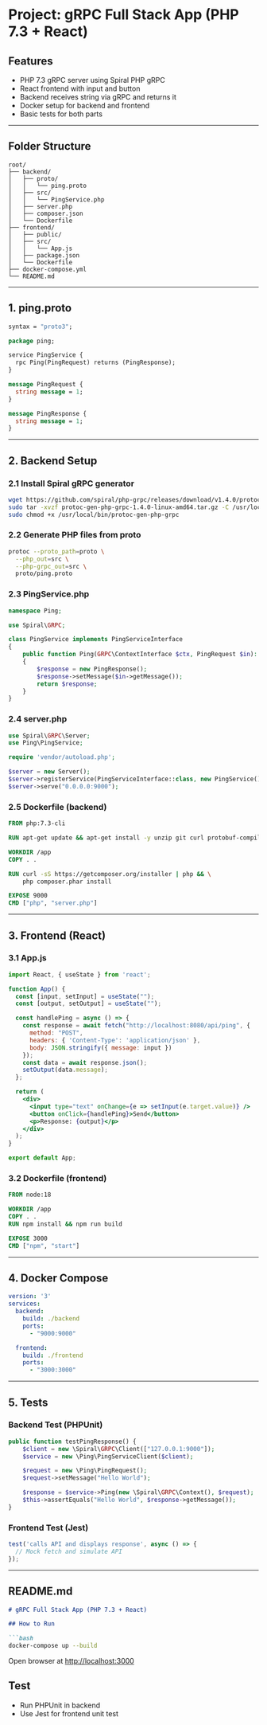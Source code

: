 # Project: gRPC Full Stack App (PHP 7.3 + React)

## Features
- PHP 7.3 gRPC server using Spiral PHP gRPC
- React frontend with input and button
- Backend receives string via gRPC and returns it
- Docker setup for backend and frontend
- Basic tests for both parts

---

## Folder Structure
```
root/
├── backend/
│   ├── proto/
│   │   └── ping.proto
│   ├── src/
│   │   └── PingService.php
│   ├── server.php
│   ├── composer.json
│   └── Dockerfile
├── frontend/
│   ├── public/
│   ├── src/
│   │   └── App.js
│   ├── package.json
│   └── Dockerfile
├── docker-compose.yml
└── README.md
```

---

## 1. ping.proto
```proto
syntax = "proto3";

package ping;

service PingService {
  rpc Ping(PingRequest) returns (PingResponse);
}

message PingRequest {
  string message = 1;
}

message PingResponse {
  string message = 1;
}
```

---

## 2. Backend Setup

### 2.1 Install Spiral gRPC generator
```bash
wget https://github.com/spiral/php-grpc/releases/download/v1.4.0/protoc-gen-php-grpc-1.4.0-linux-amd64.tar.gz
sudo tar -xvzf protoc-gen-php-grpc-1.4.0-linux-amd64.tar.gz -C /usr/local/bin/
sudo chmod +x /usr/local/bin/protoc-gen-php-grpc
```

### 2.2 Generate PHP files from proto
```bash
protoc --proto_path=proto \
  --php_out=src \
  --php-grpc_out=src \
  proto/ping.proto
```

### 2.3 PingService.php
```php
namespace Ping;

use Spiral\GRPC; 

class PingService implements PingServiceInterface
{
    public function Ping(GRPC\ContextInterface $ctx, PingRequest $in): PingResponse
    {
        $response = new PingResponse();
        $response->setMessage($in->getMessage());
        return $response;
    }
}
```

### 2.4 server.php
```php
use Spiral\GRPC\Server;
use Ping\PingService;

require 'vendor/autoload.php';

$server = new Server();
$server->registerService(PingServiceInterface::class, new PingService());
$server->serve("0.0.0.0:9000");
```

### 2.5 Dockerfile (backend)
```Dockerfile
FROM php:7.3-cli

RUN apt-get update && apt-get install -y unzip git curl protobuf-compiler

WORKDIR /app
COPY . .

RUN curl -sS https://getcomposer.org/installer | php && \
    php composer.phar install

EXPOSE 9000
CMD ["php", "server.php"]
```

---

## 3. Frontend (React)

### 3.1 App.js
```jsx
import React, { useState } from 'react';

function App() {
  const [input, setInput] = useState("");
  const [output, setOutput] = useState("");

  const handlePing = async () => {
    const response = await fetch("http://localhost:8080/api/ping", {
      method: "POST",
      headers: { 'Content-Type': 'application/json' },
      body: JSON.stringify({ message: input })
    });
    const data = await response.json();
    setOutput(data.message);
  };

  return (
    <div>
      <input type="text" onChange={e => setInput(e.target.value)} />
      <button onClick={handlePing}>Send</button>
      <p>Response: {output}</p>
    </div>
  );
}

export default App;
```

### 3.2 Dockerfile (frontend)
```Dockerfile
FROM node:18

WORKDIR /app
COPY . .
RUN npm install && npm run build

EXPOSE 3000
CMD ["npm", "start"]
```

---

## 4. Docker Compose
```yaml
version: '3'
services:
  backend:
    build: ./backend
    ports:
      - "9000:9000"

  frontend:
    build: ./frontend
    ports:
      - "3000:3000"
```

---

## 5. Tests

### Backend Test (PHPUnit)
```php
public function testPingResponse() {
    $client = new \Spiral\GRPC\Client(["127.0.0.1:9000"]);
    $service = new \Ping\PingServiceClient($client);

    $request = new \Ping\PingRequest();
    $request->setMessage("Hello World");

    $response = $service->Ping(new \Spiral\GRPC\Context(), $request);
    $this->assertEquals("Hello World", $response->getMessage());
}
```

### Frontend Test (Jest)
```js
test('calls API and displays response', async () => {
  // Mock fetch and simulate API
});
```

---

## README.md
```md
# gRPC Full Stack App (PHP 7.3 + React)

## How to Run

```bash
docker-compose up --build
```

Open browser at [http://localhost:3000](http://localhost:3000)

## Test
- Run PHPUnit in backend
- Use Jest for frontend unit test
